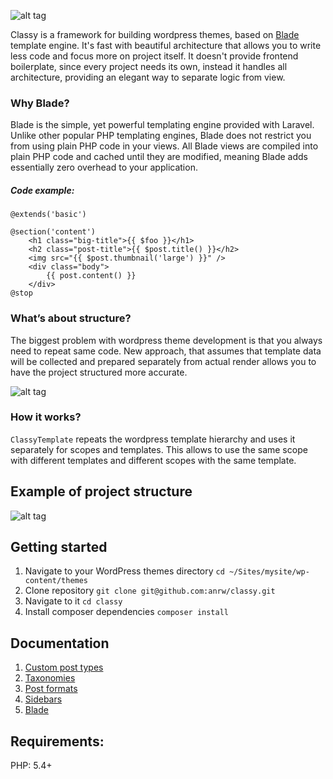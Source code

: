 ![alt tag](http://i.imgur.com/2TgPJNk.png)

Classy is a framework for building wordpress themes, based on [Blade](https://laravel.com/docs/5.1/blade) template engine. It's fast with beautiful architecture that allows you to write less code and focus more on project itself. It doesn't provide frontend boilerplate, since every project needs its own, instead it handles all architecture, providing an elegant way to separate logic from view.

### Why Blade?

Blade is the simple, yet powerful templating engine provided with Laravel. Unlike other popular PHP templating engines, Blade does not restrict you from using plain PHP code in your views. All Blade views are compiled into plain PHP code and cached until they are modified, meaning Blade adds essentially zero overhead to your application.

##### Code example:

```blade
@extends('basic')

@section('content')
	<h1 class="big-title">{{ $foo }}</h1>
	<h2 class="post-title">{{ $post.title() }}</h2>
	<img src="{{ $post.thumbnail('large') }}" />
	<div class="body">
		{{ post.content() }}
	</div>
@stop
```

### What’s about structure?

The biggest problem with wordpress theme development is that you always need to repeat same code.  New approach, that assumes that template data will be collected and prepared separately from actual render allows you to have the project structured more accurate.

![alt tag](http://i.imgur.com/u28abeN.png)


### How it works?

`ClassyTemplate` repeats the wordpress template hierarchy and uses it separately for scopes and templates. This allows to use the same scope with different templates and different scopes with the same template.

## Example of project structure
![alt tag](http://i.imgur.com/7BUl5lR.png)


## Getting started
1. Navigate to your WordPress themes directory `cd ~/Sites/mysite/wp-content/themes`
2. Clone repository `git clone git@github.com:anrw/classy.git`
3. Navigate to it `cd classy`
4. Install composer dependencies `composer install`

## Documentation
1. [Custom post types](https://github.com/anrw/classy/wiki/Custom-post-types)
2. [Taxonomies](https://github.com/anrw/classy/wiki/Taxonomies)
3. [Post formats](https://github.com/anrw/classy/wiki/Post-formats)
4. [Sidebars](https://github.com/anrw/classy/wiki/Sidebars)
5. [Blade](https://laravel.com/docs/5.1/blade)

## Requirements:

PHP: 5.4+